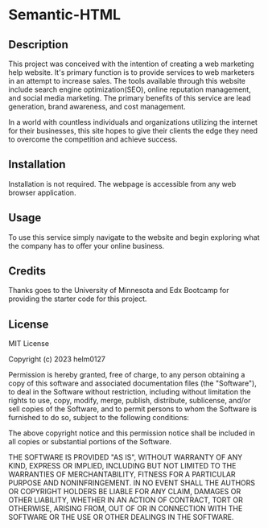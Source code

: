 # Semantic-HTML

## Description

This project was conceived with the intention of creating a web marketing help website. It's primary function is to provide services to web marketers in an attempt to increase sales. The tools available through this website include search engine optimization(SEO), online reputation management, and social media marketing. The primary benefits of this service are lead generation, brand awareness, and cost management.

In a world with countless individuals and organizations utilizing the internet for their businesses, this site hopes to give their clients the edge they need to overcome the competition and achieve success.

## Installation

Installation is not required. The webpage is accessible from any web browser application.

## Usage

To use this service simply navigate to the website and begin exploring what the company has to offer your online business.

## Credits

Thanks goes to the University of Minnesota and Edx Bootcamp for providing the starter code for this project.

## License

MIT License

Copyright (c) 2023 helm0127

Permission is hereby granted, free of charge, to any person obtaining a copy
of this software and associated documentation files (the "Software"), to deal
in the Software without restriction, including without limitation the rights
to use, copy, modify, merge, publish, distribute, sublicense, and/or sell
copies of the Software, and to permit persons to whom the Software is
furnished to do so, subject to the following conditions:

The above copyright notice and this permission notice shall be included in all
copies or substantial portions of the Software.

THE SOFTWARE IS PROVIDED "AS IS", WITHOUT WARRANTY OF ANY KIND, EXPRESS OR
IMPLIED, INCLUDING BUT NOT LIMITED TO THE WARRANTIES OF MERCHANTABILITY,
FITNESS FOR A PARTICULAR PURPOSE AND NONINFRINGEMENT. IN NO EVENT SHALL THE
AUTHORS OR COPYRIGHT HOLDERS BE LIABLE FOR ANY CLAIM, DAMAGES OR OTHER
LIABILITY, WHETHER IN AN ACTION OF CONTRACT, TORT OR OTHERWISE, ARISING FROM,
OUT OF OR IN CONNECTION WITH THE SOFTWARE OR THE USE OR OTHER DEALINGS IN THE
SOFTWARE.

